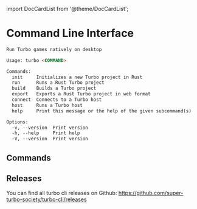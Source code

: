 import DocCardList from '@theme/DocCardList';

# Command Line Interface

```md
Run Turbo games natively on desktop

Usage: turbo <COMMAND>

Commands:
  init     Initializes a new Turbo project in Rust
  run      Runs a Rust Turbo project
  build    Builds a Turbo project
  export   Exports a Rust Turbo project in web format
  connect  Connects to a Turbo host
  host     Runs a Turbo host
  help     Print this message or the help of the given subcommand(s)

Options:
  -v, --version  Print version
  -h, --help     Print help
  -V, --version  Print version
```

## Commands

<DocCardList />

## Releases

You can find all turbo cli releases on Github: https://github.com/super-turbo-society/turbo-cli/releases
